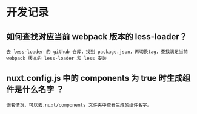 # 开发记录

## 如何查找对应当前 webpack 版本的 less-loader？

```
去 less-loader 的 github 仓库，找到 package.json，再切换tag，查找满足当前 webpack 版本的 less-loader 和 less 安装
```

## nuxt.config.js 中的 components 为 true 时生成组件是什么名字 ？

```
嵌套情况，可以去.nuxt/components 文件夹中查看生成的组件名字。
```
